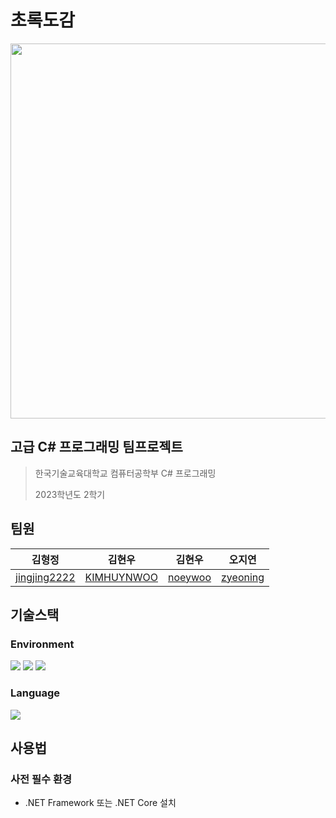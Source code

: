 # 초록도감

<p align="center">
  <img src="https://github.com/jingjing2222/GreenyDictinory/blob/main/%EA%B7%B8%EB%A6%BC1.png?raw=true" width="600"/>
</p>

## 고급 C# 프로그래밍 팀프로젝트
> 한국기술교육대학교 컴퓨터공학부 C# 프로그래밍
> 
> 2023학년도 2학기

## 팀원
|김형정|김현우|김현우|오지연|
|:---:|:---:|:---:|:---:|
|[jingjing2222](https://github.com/jingjing2222)|[KIMHUYNWOO](https://github.com/KIMHUYNWOO)|[noeywoo](https://github.com/noeywoo)|[zyeoning](https://github.com/zyeoning)|

## 기술스택
### Environment
<img src="https://img.shields.io/badge/Visual%20Studio-5C2D91?style=for-the-badge&logo=visual-studio&logoColor=white"> <img src="https://img.shields.io/badge/git-F05032?style=for-the-badge&logo=git&logoColor=white"> <img src="https://img.shields.io/badge/github-181717?style=for-the-badge&logo=github&logoColor=white">
### Language
<img src="https://img.shields.io/badge/C%23-239120?style=for-the-badge&logo=csharp&logoColor=white">

## 사용법
### 사전 필수 환경
* .NET Framework 또는 .NET Core 설치

<!-- 여기에 프로젝트 사용법을 자세히 기술하세요. -->


